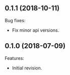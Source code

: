 ## 0.1.1 (2018-10-11)
Bug fixes:
   * Fix minor api versions.

## 0.1.0 (2018-07-09)
Features:
  - Initial revision.


[//]: # (Markdown)
[//]: # (Copyright 2017-2018 IS2T. All rights reserved.)
[//]: # (For demonstration purpose only.)
[//]: # (IS2T PROPRIETARY. Use is subject to license terms.)
